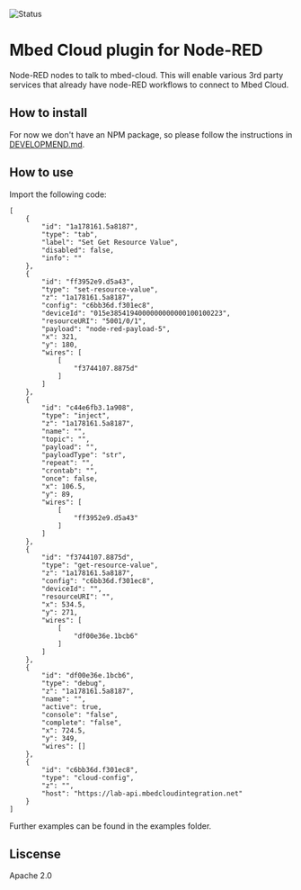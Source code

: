 ![Status](https://img.shields.io/badge/status-Preview_Release-orange.svg)

# Mbed Cloud plugin for Node-RED

Node-RED nodes to talk to mbed-cloud. This will enable various 3rd party services that already have node-RED workflows to connect to Mbed Cloud.
 
## How to install
For now we don't have an NPM package, so please follow the instructions in [DEVELOPMEND.md](DEVELOPMENT.md).

## How to use
Import the following code:
```
[
    {
        "id": "1a178161.5a8187",
        "type": "tab",
        "label": "Set Get Resource Value",
        "disabled": false,
        "info": ""
    },
    {
        "id": "ff3952e9.d5a43",
        "type": "set-resource-value",
        "z": "1a178161.5a8187",
        "config": "c6bb36d.f301ec8",
        "deviceId": "015e3854194000000000000100100223",
        "resourceURI": "5001/0/1",
        "payload": "node-red-payload-5",
        "x": 321,
        "y": 180,
        "wires": [
            [
                "f3744107.8875d"
            ]
        ]
    },
    {
        "id": "c44e6fb3.1a908",
        "type": "inject",
        "z": "1a178161.5a8187",
        "name": "",
        "topic": "",
        "payload": "",
        "payloadType": "str",
        "repeat": "",
        "crontab": "",
        "once": false,
        "x": 106.5,
        "y": 89,
        "wires": [
            [
                "ff3952e9.d5a43"
            ]
        ]
    },
    {
        "id": "f3744107.8875d",
        "type": "get-resource-value",
        "z": "1a178161.5a8187",
        "config": "c6bb36d.f301ec8",
        "deviceId": "",
        "resourceURI": "",
        "x": 534.5,
        "y": 271,
        "wires": [
            [
                "df00e36e.1bcb6"
            ]
        ]
    },
    {
        "id": "df00e36e.1bcb6",
        "type": "debug",
        "z": "1a178161.5a8187",
        "name": "",
        "active": true,
        "console": "false",
        "complete": "false",
        "x": 724.5,
        "y": 349,
        "wires": []
    },
    {
        "id": "c6bb36d.f301ec8",
        "type": "cloud-config",
        "z": "",
        "host": "https://lab-api.mbedcloudintegration.net"
    }
]
```

Further examples can be found in the examples folder.

## Liscense
Apache 2.0
